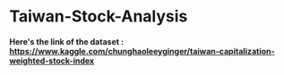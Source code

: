# Taiwan-Stock-Analysis

#### Here's the link of the dataset : https://www.kaggle.com/chunghaoleeyginger/taiwan-capitalization-weighted-stock-index

